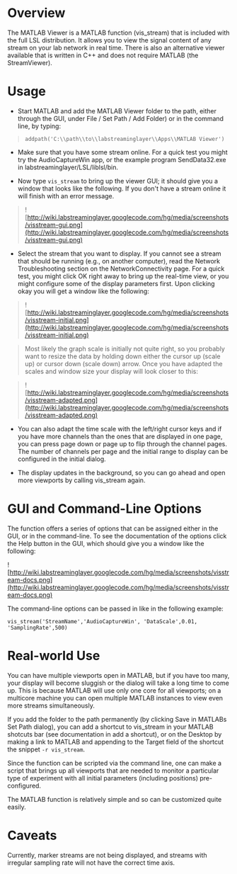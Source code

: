 # Overview #

The MATLAB Viewer is a MATLAB function (vis\_stream) that is included with the full LSL distribution. It allows you to view the signal content of any stream on your lab network in real time. There is also an alternative viewer available that is written in C++ and does not require MATLAB (the StreamViewer).

# Usage #

  * Start MATLAB and add the MATLAB Viewer folder to the path, either through the GUI, under File / Set Path / Add Folder) or in the command line, by typing:

> `addpath('C:\\path\\to\\labstreaminglayer\\Apps\\MATLAB Viewer')`

  * Make sure that you have some stream online. For a quick test you might try the AudioCaptureWin app, or the example program SendData32.exe in labstreaminglayer/LSL/liblsl/bin.

  * Now type `vis_stream` to bring up the viewer GUI; it should give you a window that looks like the following. If you don't have a stream online it will finish with an error message.

> ![http://wiki.labstreaminglayer.googlecode.com/hg/media/screenshots/visstream-gui.png](http://wiki.labstreaminglayer.googlecode.com/hg/media/screenshots/visstream-gui.png)

  * Select the stream that you want to display. If you cannot see a stream that should be running (e.g., on another computer), read the Network Troubleshooting section on the NetworkConnectivity page. For a quick test, you might click OK right away to bring up the real-time view, or you might configure some of the display parameters first. Upon clicking okay you will get a window like the following:

> ![http://wiki.labstreaminglayer.googlecode.com/hg/media/screenshots/visstream-initial.png](http://wiki.labstreaminglayer.googlecode.com/hg/media/screenshots/visstream-initial.png)

> Most likely the graph scale is initially not quite right, so you probably want to resize the data by holding down either the cursor up (scale up) or cursor down (scale down) arrow. Once you have adapted the scales and window size your display will look closer to this:

> ![http://wiki.labstreaminglayer.googlecode.com/hg/media/screenshots/visstream-adapted.png](http://wiki.labstreaminglayer.googlecode.com/hg/media/screenshots/visstream-adapted.png)

  * You can also adapt the time scale with the left/right cursor keys and if you have more channels than the ones that are displayed in one page, you can press page down or page up to flip through the channel pages. The number of channels per page and the initial range to display can be configured in the initial dialog.

  * The display updates in the background, so you can go ahead and open more viewports by calling vis\_stream again.


# GUI and Command-Line Options #
The function offers a series of options that can be assigned either in the GUI, or in the command-line. To see the documentation of the options click the Help button in the GUI, which should give you a window like the following:

![http://wiki.labstreaminglayer.googlecode.com/hg/media/screenshots/visstream-docs.png](http://wiki.labstreaminglayer.googlecode.com/hg/media/screenshots/visstream-docs.png)

The command-line options can be passed in like in the following example:

`vis_stream('StreamName','AudioCaptureWin', 'DataScale',0.01, 'SamplingRate',500)`

# Real-world Use #
You can have multiple viewports open in MATLAB, but if you have too many, your display will become sluggish or the dialog will take a long time to come up. This is because MATLAB will use only one core for all viewports; on a multicore machine you can open multiple MATLAB instances to view even more streams simultaneously.

If you add the folder to the path permanently (by clicking Save in MATLABs Set Path dialog), you can add a shortcut to vis\_stream in your MATLAB shotcuts bar (see documentation in add a shortcut), or on the Desktop by making a link to MATLAB and appending to the Target field of the shortcut the snippet `-r vis_stream`.

Since the function can be scripted via the command line, one can make a script that brings up all viewports that are needed to monitor a particular type of experiment with all initial parameters (including positions) pre-configured.

The MATLAB function is relatively simple and so can be customized quite easily.

# Caveats #
Currently, marker streams are not being displayed, and streams with irregular sampling rate will not have the correct time axis.